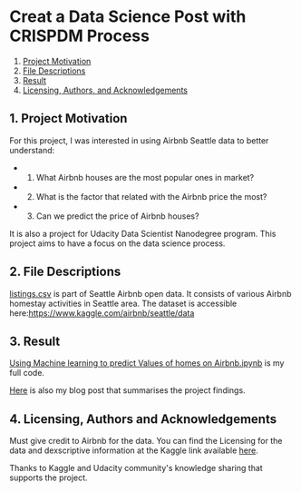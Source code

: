 # Creat a Data Science Post with CRISPDM Process

1. [Project Motivation](#motivation)
2. [File Descriptions](#files)
3. [Result](#results)
4. [Licensing, Authors, and Acknowledgements](#licensing)


 
## 1. Project Motivation<a name="motivation"></a>
 For this project, I was interested in using Airbnb Seattle data to better understand:
 - 1. What Airbnb houses are the most popular ones in market?
 - 2. What is the factor that related with the Airbnb price the most?
 - 3. Can we predict the price of Airbnb houses?

It is also a project for Udacity Data Scientist Nanodegree program. This project aims to have a focus on the data science process.

## 2. File Descriptions <a name="files"></a>
[listings.csv](https://github.com/minyansh7/CreatADataSciencePostwithCRISPDMProcess/blob/main/listings.csv) is part of Seattle Airbnb open data. It consists of various Airbnb homestay activities in Seattle area.
The dataset is accessible here:https://www.kaggle.com/airbnb/seattle/data

## 3. Result<a name="results"></a>
[Using Machine learning to predict Values of homes on Airbnb.ipynb](https://github.com/minyansh7/CreatADataSciencePostwithCRISPDMProcess/blob/main/Using%20Machine%20learning%20to%20predict%20Values%20of%20homes%20on%20Airbnb.ipynb) is my  full code.

[Here](https://minyansh.blogspot.com/2021/06/use-data-science-to-predict-airbnb.html) is also my blog post that summarises the project findings.

## 4. Licensing, Authors and Acknowledgements<a name="licensing"></a>
Must give credit to Airbnb for the data. You can find the Licensing for the data and dexscriptive information at the Kaggle link available [here](https://www.kaggle.com/airbnb/seattle/data).

Thanks to Kaggle and Udacity community's knowledge sharing that supports the project.

